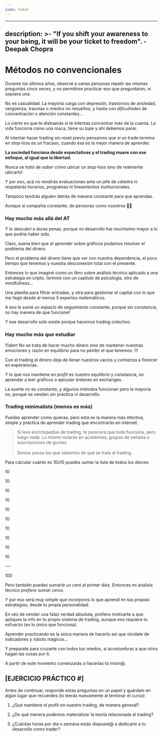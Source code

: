 ```yaml
---
icon: hubot
---
```


---
description: >-
  "If you shift your awareness to your being, it will be your ticket to
  freedom". -Deepak Chopra
---

# Métodos no convencionales

Durante los últimos años, observé a varias personas repetir las mismas preguntas cinco veces, y no permitirse practicar eso que preguntaron, ni siquiera una.

No es casualidad. La mayoría carga con depresión, trastornos de ansiedad, vergüenza, traumas o miedos no resueltos, y hasta con _dificultades_ de concentración o atención constantes...

Lo cierto es que te distraerás si te intentas concentrar más de la cuenta. La vida funciona como una rosca, tiene su tope y ahí debemos parar.

Al intentar hacer trading sin reset previo pensamos que si un trade termina en stop-loss es un fracaso, cuando esa es la mejor manera de aprender.

**La sociedad funciona desde expectativas y el trading muere con ese enfoque, al igual que la libertad.**

Nunca se trató de _saber cómo ubicar_ un stop-loss sino de realmente ubicarlo!

Y por eso, acá no rendirás evaluaciones ante un jefe de cátedra ni respetarás horarios, programas ni lineamientos institucionales.

Tampoco tendrás alguien detrás de manera constante para que aprendas.

Aunque sí compañía constante, de personas como nosotros 🙅‍♂️

### Hay mucho más allá del AT

Y lo descubrí a duras penas, porque mi desarrollo fue muchísimo mayor a lo que podría haber sido.

Claro, suena bien que al aprender sobre gráficos podamos resolver el problema del dinero.

Pero el problema del dinero tiene que ver con nuestra dependencia, el poco tiempo que tenemos y nuestra desconexión total con el presente.

Entonces lo que imaginé como un libro sobre análisis técnico aplicado a una estrategia en cripto, terminó con un capítulo de psicología, otro de mindfulness...

Una planilla para filtrar entradas, y otra para gestionar el capital con lo que me llegó desde al menos 5 expertos matemáticos.

A eso le sumé un espacio de seguimiento constante, porque sin constancia, no hay manera de que funcione!

Y ese desarrollo solo existe porque hacemos trading colectivo.

### **Hay mucho más que estudiar**

!!!alert
No se trata de hacer mucho dinero sino de mantener nuestras emociones y razón en equilibrio para no perder el que tenemos.
!!!

Con el trading el dinero deja de llenar nuestros vacíos y comienza a florecer en experiencias.

Y lo que nos mantiene _en profit_ es nuestro equilibrio y constancia, no aprender a leer gráficos o ejecutar órdenes en exchanges.

La suerte no es constante, y algunos métodos funcionan pero la mayoría no, porque se venden sin práctica ni desarrollo.

### Trading minimalista (menos es más)

Puedes aprender como quieras, pero esta es la manera más efectiva, simple y práctica de aprender trading que encontrarás en internet.

> Si lees enciclopedias de trading, te parecerá que todo funciona, pero luego nada. Lo mismo notarás en academias, grupos de señales o suscripciones de gurúes.\
> \
> Somos pocos los que sabemos de qué se trata el trading.

Para calcular cuánto es 10x10 puedes sumar la lista de todos los dieces:



10

10

10

10

10

10

10

10

10

10

\---

100



Pero también puedes sumarle un cero al primer diez. Entonces mi analisis técnico _prefiere sumar ceros_.

Y por eso será muy simple que incorpores lo que aprendí en tus propias estrategias, desde tu propia personalidad.

En vez de vender una falaz verdad absoluta, prefiero motivarte a que apliques la info en tu propio sistema de trading, aunque eso requiera tu esfuerzo (es lo único que funciona).

Aprender practicando es la única manera de hacerlo así que olvidate de indicadores y robots mágicos...

Y preparate para cruzarte con todos tus miedos, si acostumbras a que otros hagan las cosas por ti.

A partir de este momento comenzarás a hacerlas tú mism@.

## [EJERCICIO PRÁCTICO #]

Antes de continuar, responde estas preguntas en un papel y guárdalo en algún lugar que recuerdes (lo leerás nuevamente al terminar el curso):

1) ¿Qué mantiene el profit en nuestro trading, de manera general?

2) ¿De qué manera podemos materializar la teoría relacionada al trading?

3) ¿Cuántas horas por día o semana estás dispuest@ a dedicarle a tu desarrollo como trader?
